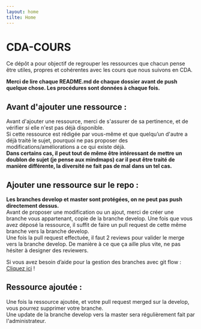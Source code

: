 ```yaml
---
layout: home
tilte: Home
---
```


# CDA-COURS
Ce dépôt a pour objectif de regrouper les ressources que chacun pense être utiles, propres et cohérentes avec les cours que nous suivons en CDA. 

**Merci de lire chaque README.md de chaque dossier avant de push quelque chose. Les procédures sont données à chaque fois.**

## Avant d'ajouter une ressource :
Avant d'ajouter une ressource, merci de s'assurer de sa pertinence, et de vérifier si elle n'est pas déjà disponible.  
Si cette ressource est rédigée par vous-même et que quelqu’un d'autre a déjà traité le sujet, pourquoi ne pas proposer des modifications/améliorations a ce qui existe déjà.  
**Dans certains cas, il peut tout de même être intéressant de mettre un doublon de sujet (je pense aux mindmaps) car il peut être traité de manière différente, la diversité ne fait pas de mal dans un tel cas.**

## Ajouter une ressource sur le repo :
**Les branches develop et master sont protégées, on ne peut pas push directement dessus.**  
Avant de proposer une modification ou un ajout, merci de créer une branche vous appartenant, copie de la branche develop. Une fois que vous avez déposé la ressource, il suffit de faire un pull request de cette même branche vers la branche develop.  
Une fois la pull request effectuée, il faut 2 reviews pour valider le merge vers la branche develop. De manière à ce que ça aille plus vite, ne pas hésiter à designer des reviewers.  

Si vous avez besoin d’aide pour la gestion des branches avec git flow : [Cliquez ici][site0] !

[site0]: https://github.com/kyweez/CDA-RESSOURCES/blob/master/RESSOURCES-PERSO/gestion-de-branche-avec-flow.pdf

## Ressource ajoutée :
Une fois la ressource ajoutée, et votre pull request merged sur la develop, vous pourrez supprimer votre branche.  
Une update de la branche develop vers la master sera régulièrement fait par l'administrateur.
